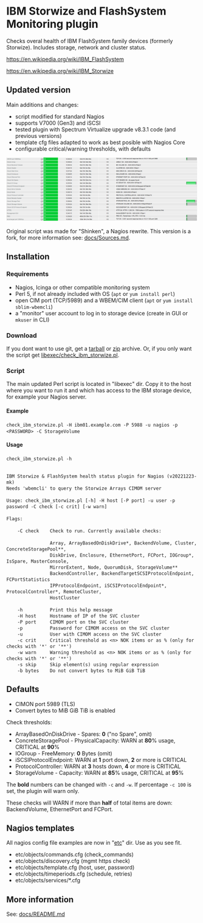 # IBM Storwize and FlashSystem Monitoring plugin

Checks overal health of IBM FlashSystem family devices (formerly Storwize). Includes storage, network and cluster status.

https://en.wikipedia.org/wiki/IBM_FlashSystem

https://en.wikipedia.org/wiki/IBM_Storwize

## Updated version

Main additions and changes:

- script modified for standard Nagios
- supports V7000 (Gen3) and iSCSI
- tested plugin with Spectrum Virtualize upgrade v8.3.1 code (and previous versions)
- template cfg files adapted to work as best posible with Nagios Core
- configurable critical/warning thresholds, with defaults

![Screenshot](docs/screenshot.png)

Original script was made for "Shinken", a Nagios rewrite. This version is a fork, for more information see: [docs/Sources.md](docs/Sources.md).

## Installation

### Requirements

- Nagios, Icinga or other compatible monitoring system
- Perl 5, if not already included with OS (`apt` or `yum install perl`)
- open CIM port (TCP/5989) and a WBEM/CIM client (`apt` or `yum install sblim-wbemcli`)
- a "monitor" user account to log in to storage device (create in GUI or `mkuser` in CLI)

### Download

If you dont want to use git, get a [tarball](https://github.com/mkorthof/check_ibm_storwize/archive/refs/heads/master.tar.gz) or [zip](https://github.com/mkorthof/check_ibm_storwize/archive/refs/heads/master.zip) archive. Or, if you only want the script get [libexec/check_ibm_storwize.pl](/libexec/check_ibm_storwize.pl).

### Script

The main updated Perl script is located in "libexec" dir. Copy it to the host where you want to run it and which has access to the IBM storage device, for example your Nagios server.

#### Example

`check_ibm_storwize.pl -H ibm01.example.com -P 5988 -u nagios -p <PASSWORD> -C StorageVolume`

#### Usage

`check_ibm_storwize.pl -h`

```

IBM Storwize & FlashSystem health status plugin for Nagios (v20221223-mk)
Needs 'wbemcli' to query the Storwize Arrays CIMOM server

Usage: check_ibm_storwize.pl [-h] -H host [-P port] -u user -p password -C check [-c crit] [-w warn]

Flags:

    -C check    Check to run. Currently available checks:

                Array, ArrayBasedOnDiskDrive*, BackendVolume, Cluster, ConcreteStoragePool**,
                DiskDrive, Enclosure, EthernetPort, FCPort, IOGroup*, IsSpare, MasterConsole,
                MirrorExtent, Node, QuorumDisk, StorageVolume**
                BackendController, BackendTargetSCSIProtocolEndpoint, FCPortStatistics
                IPProtocolEndpoint, iSCSIProtocolEndpoint*, ProtocolController*, RemoteCluster,
                HostCluster

    -h          Print this help message
    -H host     Hostname of IP of the SVC cluster
    -P port     CIMOM port on the SVC cluster
    -p          Password for CIMOM access on the SVC cluster
    -u          User with CIMOM access on the SVC cluster
    -c crit     Critical threshold as <n> NOK items or as % (only for checks with '*' or '**')
    -w warn     Warning threshold as <n> NOK items or as % (only for checks with '*' or '**')
    -s skip     Skip element(s) using regular expression
    -b bytes    Do not convert bytes to MiB GiB TiB

```

## Defaults

- CIMON port 5989 (TLS)
- Convert bytes to MiB GiB TiB is enabled

Check thresholds:

- ArrayBasedOnDiskDrive - Spares: **0** ("no Spare", omit)
- ConcreteStoragePool - PhysicalCapacity: WARN at **80**% usage, CRITICAL at **90**% 
- IOGroup - FreeMemory: **0** Bytes (omit)
- iSCSIProtocolEndpoint: WARN at **1** port down, **2** or more is CRITICAL
- ProtocolController: WARN at **3** hosts down, **4** or more is CRITICAL
- StorageVolume - Capacity: WARN at **85**% usage, CRITICAL at **95**% 

The **bold** numbers can be changed with `-c` and `-w`. If percentage `-c 100` is set, the plugin will warn only.

These checks will WARN if more than **half** of total items are down: BackendVolume, EthernetPort and FCPort.

## Nagios templates

All nagios config file examples are now in "[etc](etc/objects)" dir. Use as you see fit.

- etc/objects/commands.cfg (check_commands)
- etc/objects/discovery.cfg (mgmt https check)
- etc/objects/template.cfg (host, user, password)
- etc/objects/timeperiods.cfg (schedule, retries)
- etc/objects/services/*.cfg

## More information

See: [docs/README.md](docs/README.md)
